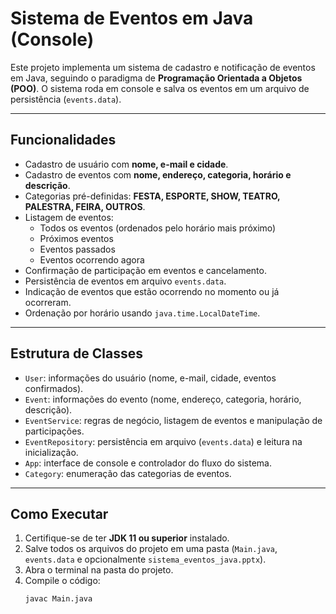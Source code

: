 # Sistema de Eventos em Java (Console)

Este projeto implementa um sistema de cadastro e notificação de eventos em Java, seguindo o paradigma de **Programação Orientada a Objetos (POO)**. O sistema roda em console e salva os eventos em um arquivo de persistência (`events.data`).

---

## Funcionalidades

- Cadastro de usuário com **nome, e-mail e cidade**.
- Cadastro de eventos com **nome, endereço, categoria, horário e descrição**.
- Categorias pré-definidas: **FESTA, ESPORTE, SHOW, TEATRO, PALESTRA, FEIRA, OUTROS**.
- Listagem de eventos:
  - Todos os eventos (ordenados pelo horário mais próximo)
  - Próximos eventos
  - Eventos passados
  - Eventos ocorrendo agora
- Confirmação de participação em eventos e cancelamento.
- Persistência de eventos em arquivo `events.data`.
- Indicação de eventos que estão ocorrendo no momento ou já ocorreram.
- Ordenação por horário usando `java.time.LocalDateTime`.

---

## Estrutura de Classes

- `User`: informações do usuário (nome, e-mail, cidade, eventos confirmados).  
- `Event`: informações do evento (nome, endereço, categoria, horário, descrição).  
- `EventService`: regras de negócio, listagem de eventos e manipulação de participações.  
- `EventRepository`: persistência em arquivo (`events.data`) e leitura na inicialização.  
- `App`: interface de console e controlador do fluxo do sistema.  
- `Category`: enumeração das categorias de eventos.

---

## Como Executar

1. Certifique-se de ter **JDK 11 ou superior** instalado.
2. Salve todos os arquivos do projeto em uma pasta (`Main.java`, `events.data` e opcionalmente `sistema_eventos_java.pptx`).
3. Abra o terminal na pasta do projeto.
4. Compile o código:
   ```bash
   javac Main.java
